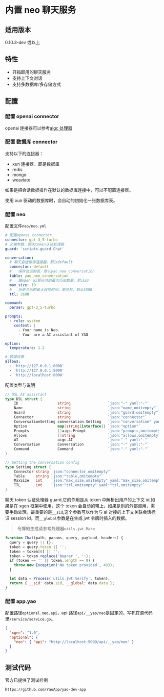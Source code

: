 # 内置 neo 聊天服务

## 适用版本

0.10.3-dev 或以上

## 特性

- 开箱即用的聊天服务
- 支持上下文对话
- 支持多数据库/多存储方式

## 配置

### 配置 openai connector

openai 连接器可以参考[aigc 处理器](aigc%E5%A4%84%E7%90%86%E5%99%A8.md)

### 配置 数据库 connector

支持以下的连接器：

- xun 连接器，即是数据库
- redis
- mongo
- weaviate

如果是把会话数据操作在默认的数据库连接中，可以不配置连接器。

使用 xun 驱动的数据库时，会自动的初始化一张数据库表。

### 配置 neo

配置文件`neo/neo.yml`

```yaml
# 配置openai connector
connector: gpt-3_5-turbo
# 必输参数，聊天token认证处理器
guard: 'scripts.guard.Chat'

conversation:
  # 聊天会话保存连接器，默认default
  connector: default
  #   保存会话的表，默认yao_neo_conversation
  table: yao_neo_conversation
  #   跟open ai聊天时的最大历史数量，默认20
  max_size: 10
  #   历史会话的最大保存时间，单位秒，默认3600
  ttl: 3600

command:
  parser: gpt-3_5-turbo

prompts:
  - role: system
    content: |
      - Your name is Neo.
      - Your are a AI assistant of YAO

option:
  temperature: 1.2

# 跨域设置
allows:
  - 'http://127.0.0.1:8000'
  - 'http://127.0.0.1:5099'
  - 'http://localhost:8000'
```

配置类型与说明

```go
// DSL AI assistant
type DSL struct {
	ID                  string                 `json:"-" yaml:"-"`
	Name                string                 `json:"name,omitempty"`
	Guard               string                 `json:"guard,omitempty"`
	Connector           string                 `json:"connector"`
	ConversationSetting conversation.Setting   `json:"conversation" yaml:"conversation"`
	Option              map[string]interface{} `json:"option"`
	Prompts             []aigc.Prompt          `json:"prompts,omitempty"`
	Allows              []string               `json:"allows,omitempty"`
	AI                  aigc.AI                `json:"-" yaml:"-"`
	Conversation        Conversation           `json:"-" yaml:"-"`
	Command             Command                `json:"-" yaml:"-"`
}

// Setting the conversation config
type Setting struct {
	Connector string `json:"connector,omitempty"`
	Table     string `json:"table,omitempty"`
	MaxSize   int    `json:"max_size,omitempty" yaml:"max_size,omitempty"`
	TTL       int    `json:"ttl,omitempty" yaml:"ttl,omitempty"`
}

```

聊天 token 认证处理器 guard,它的作用是从 token 中解析出用户的上下文 id,如果是在 xgen 框架中使用，这个 token 会自动的带上，如果是别的外部调用，需要手动处理。最重要的是`__sid`,这个参数可以作为与 ai 对接的上下文关联会话标识 session id。而`__global`参数是在生成 jwt 令牌时插入的数据。

> 令牌的生成请参考处理器`utils.jwt.Make`

```js
function Chat(path, params, query, payload, headers) {
  query = query || {};
  token = query.token || '';
  token = token[0] || '';
  token = token.replace('Bearer ', '');
  if (token == '' || token.length == 0) {
    throw new Exception('No token provided', 403);
  }

  let data = Process('utils.jwt.Verify', token);
  return { __sid: data.sid, __global: data.data };
}
```

### 配置 app.yao

配置路径`optional.neo.api`，api 路径`api/__yao/neo`是固定的，写死在源代码里`/service/service.go`。

```json
{
  "xgen": "1.0",
  "optional": {
    "neo": { "api": "http://localhost:5099/api/__yao/neo" }
  }
}
```

## 测试代码

官方已提供了测试样例

```sh
https://github.com/YaoApp/yao-dev-app
```
